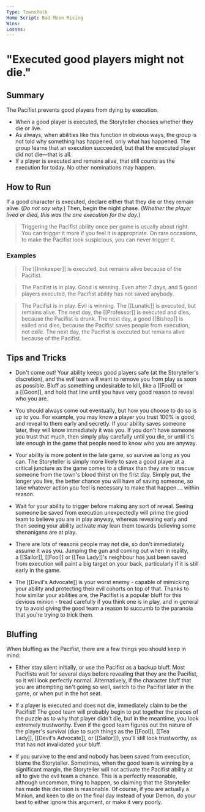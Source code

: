```yaml
---
Type: Townsfolk
Home Script: Bad Moon Rising
Wins: 
Losses:
---
```

# "Executed good players might not die."

## Summary
The Pacifist prevents good players from dying by execution.

- When a good player is executed, the Storyteller chooses whether they die or live.
- As always, when abilities like this function in obvious ways, the group is not told why something has happened, only what has happened. The group learns that an execution succeeded, but that the executed player did not die—that is all.
- If a player is executed and remains alive, that still counts as the execution for today. No other nominations may happen.
## How to Run
If a good character is executed, declare either that they die or they remain alive. (_Do not say why._) Then, begin the night phase. (_Whether the player lived or died, this was the one execution for the day._)

>Triggering the Pacifist ability once per game is usually about right. You can trigger it more if you feel it is appropriate. On rare occasions, to make the Pacifist look suspicious, you can never trigger it.
### Examples
>The [[Innkeeper]] is executed, but remains alive because of the Pacifist.

>The Pacifist is in play. Good is winning. Even after 7 days, and 5 good players executed, the Pacifist ability has not saved anybody.

>The Pacifist is in play. Evil is winning. The [[Lunatic]] is executed, but remains alive. The next day, the [[Professor]] is executed and dies, because the Pacifist is drunk. The next day, a good [[Bishop]] is exiled and dies, because the Pacifist saves people from execution, not exile. The next day, the Pacifist is executed but remains alive because of the Pacifist.

## Tips and Tricks
- Don't come out! Your ability keeps good players safe (at the Storyteller's discretion), and the evil team will want to remove you from play as soon as possible. Bluff as something undesirable to kill, like a [[Fool]] or a [[Goon]], and hold that line until you have very good reason to reveal who you are.

- You should always come out eventually, but how you choose to do so is up to you. For example, you may know a player you trust 100% is good, and reveal to them early and secretly. If your ability saves someone later, they will know immediately it was you. If you don't have someone you trust that much, then simply play carefully until you die, or until it's late enough in the game that people need to know who you are anyway.

- Your ability is more potent in the late game, so survive as long as you can. The Storyteller is simply more likely to save a good player at a critical juncture as the game comes to a climax than they are to rescue someone from the town's blood thirst on the first day. Simply put, the longer you live, the better chance you will have of saving someone, so take whatever action you feel is necessary to make that happen.... within reason.

- Wait for your ability to trigger before making any sort of reveal. Seeing someone be saved from execution unexpectedly will prime the good team to believe you are in play anyway, whereas revealing early and then seeing your ability activate may lean them towards believing some shenanigans are at play.

- There are lots of reasons people may not die, so don't immediately assume it was you. Jumping the gun and coming out when in reality, a [[Sailor]], [[Fool]] or [[Tea Lady]]'s neighbour has just been saved from execution will paint a big target on your back, particularly if it is still early in the game.

- The [[Devil's Advocate]] is your worst enemy - capable of mimicking your ability and protecting their evil cohorts on top of that. Thanks to how similar your abilities are, the Pacifist is a popular bluff for this devious minion - tread carefully if you think one is in play, and in general try to avoid giving the good team a reason to succumb to the paranoia that you're trying to trick them.
## Bluffing
When bluffing as the Pacifist, there are a few things you should keep in mind:

- Either stay silent initially, or use the Pacifist as a backup bluff. Most Pacifists wait for several days before revealing that they are the Pacifist, so it will look perfectly normal. Alternatively, if the character bluff that you are attempting isn't going so well, switch to the Pacifist later in the game, or when put in the hot seat.

- If a player is executed and does not die, immediately claim to be the Pacifist! The good team will probably begin to put together the pieces of the puzzle as to why that player didn't die, but in the meantime, you look extremely trustworthy. Even if the good team figures out the nature of the player's survival (due to such things as the [[Fool]], [[Tea Lady]], [[Devil's Advocate]], or [[Sailor]]), you'll still look trustworthy, as that has not invalidated your bluff.

- If you survive to the end and nobody has been saved from execution, blame the Storyteller. Sometimes, when the good team is winning by a significant margin, the Storyteller will not activate the Pacifist ability at all to give the evil team a chance. This is a perfectly reasonable, although uncommon, thing to happen, so claiming that the Storyteller has made this decision is reasonable. Of course, if you are actually a Minion, and keen to die on the final day instead of your Demon, do your best to either ignore this argument, or make it very poorly.
